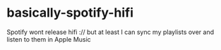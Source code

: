 # basically-spotify-hifi
Spotify wont release hifi :// but at least I can sync my playlists over and listen to them in Apple Music
